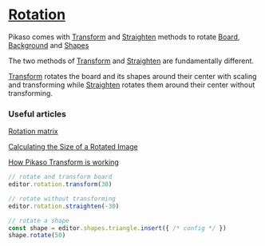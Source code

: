 # [Rotation](/api/classes/Rotation.html)
        
Pikaso comes with [Transform](/api/classes/Rotation.html#transform) and [Straighten](/api/classes/Rotation.html#straighten) methods to rotate [Board](/api/classes/Board.html), [Background](/api/classes/Background.html) and [Shapes](/api/classes/ShapeModel.html)

The two methods of  [Transform](/api/classes/Rotation.html#transform) and [Straighten](/api/classes/Rotation.html#straighten) are fundamentally different.


[Transform](/api/classes/Rotation.html#transform) rotates the board and its shapes around their center with scaling and transforming while [Straighten](/api/classes/Rotation.html#straighten) rotates them around their center without transforming.


### Useful articles

[Rotation matrix](https://en.wikipedia.org/wiki/Rotation_matrix)

[Calculating the Size of a Rotated Image](https://iiif.io/api/annex/notes/rotation/)

[How Pikaso Transform is working](https://drive.google.com/file/d/1yhi1vG9a_U0rPpz57jWEi8DQJemrtjr9/view?usp=sharing)


```ts
// rotate and transform board
editor.rotation.transform(30)

// rotate without transforming
editor.rotation.straighten(-30)

// rotate a shape
const shape = editor.shapes.triangle.insert({ /* config */ })
shape.rotate(50)
```